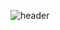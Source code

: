 ![header](https://capsule-render.vercel.app/api?type=waving&color=auto&height=170&section=header&text=JeongMin's%20GitHub&fontSize=40&animation=twinkling)

<!--
**plou102/plou102** is a ✨ _special_ ✨ repository because its `README.md` (this file) appears on your GitHub profile.

Here are some ideas to get you started:

- 🔭 I’m currently working on ...
- 🌱 I’m currently learning ...
- 👯 I’m looking to collaborate on ...
- 🤔 I’m looking for help with ...
- 💬 Ask me about ...
- 📫 How to reach me: ...
- 😄 Pronouns: ...
- ⚡ Fun fact: ...
-->
